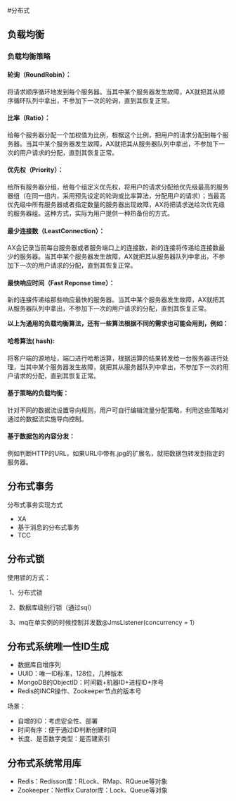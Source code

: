 #分布式



## 负载均衡

###  负载均衡策略

#### 轮询（RoundRobin）：

将请求顺序循环地发到每个服务器。当其中某个服务器发生故障，AX就把其从顺序循环队列中拿出，不参加下一次的轮询，直到其恢复正常。

#### 比率（Ratio）：

给每个服务器分配一个加权值为比例，根椐这个比例，把用户的请求分配到每个服务器。当其中某个服务器发生故障，AX就把其从服务器队列中拿出，不参加下一次的用户请求的分配，直到其恢复正常。

#### 优先权（Priority）：

给所有服务器分组，给每个组定义优先权，将用户的请求分配给优先级最高的服务器组（在同一组内，采用预先设定的轮询或比率算法，分配用户的请求）；当最高优先级中所有服务器或者指定数量的服务器出现故障，AX将把请求送给次优先级的服务器组。这种方式，实际为用户提供一种热备份的方式。

#### 最少连接数（LeastConnection）：

AX会记录当前每台服务器或者服务端口上的连接数，新的连接将传递给连接数最少的服务器。当其中某个服务器发生故障，AX就把其从服务器队列中拿出，不参加下一次的用户请求的分配，直到其恢复正常。

#### 最快响应时间（Fast Reponse time）：

新的连接传递给那些响应最快的服务器。当其中某个服务器发生故障，AX就把其从服务器队列中拿出，不参加下一次的用户请求的分配，直到其恢复正常。

**以上为通用的负载均衡算法，还有一些算法根据不同的需求也可能会用到，例如：**

#### 哈希算法( hash):

将客户端的源地址，端口进行哈希运算，根据运算的结果转发给一台服务器进行处理，当其中某个服务器发生故障，就把其从服务器队列中拿出，不参加下一次的用户请求的分配，直到其恢复正常。

####  基于策略的负载均衡：

针对不同的数据流设置导向规则，用户可自行编辑流量分配策略，利用这些策略对通过的数据流实施导向控制。

#### 基于数据包的内容分发：

例如判断HTTP的URL，如果URL中带有.jpg的扩展名，就把数据包转发到指定的服务器。

## 分布式事务

分布式事务实现方式

- XA
- 基于消息的分布式事务
- TCC




## 分布式锁



使用锁的方式：

​	1、分布式锁

​	2、数据库级别行锁（通过sql）

​	3、mq在单实例的时候控制并发数@JmsListener(concurrency = 1）



## 分布式系统唯一性ID生成

* 数据库自增序列
* UUID：唯一ID标准，128位，几种版本
* MongoDB的ObjectID：时间戳+机器ID+进程ID+序号
* Redis的INCR操作、Zookeeper节点的版本号

场景：

* 自增的ID：考虑安全性、部署
* 时间有序：便于通过ID判断创建时间
* 长度、是否数字类型：是否建索引





## 分布式系统常用库

* Redis：Redisson库：RLock、RMap、RQueue等对象
* Zookeeper：Netflix Curator库：Lock、Queue等对象